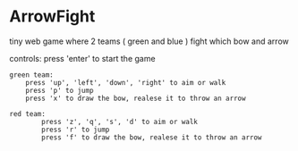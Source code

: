 ArrowFight
==========

tiny web game where 2 teams ( green and blue ) fight which bow and arrow

controls:
	press 'enter' to start the game

	green team:
		press 'up', 'left', 'down', 'right' to aim or walk
		press 'p' to jump
		press 'x' to draw the bow, realese it to throw an arrow

	red team:
			press 'z', 'q', 's', 'd' to aim or walk
			press 'r' to jump
			press 'f' to draw the bow, realese it to throw an arrow
